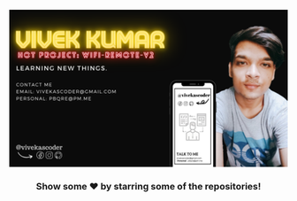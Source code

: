 ![gITHUB pOSTER](https://raw.githubusercontent.com/vivekascoder/vivekascoder/master/GITHUB%20POSTER.png)

<div align="center">

### Show some :heart: by starring some of the repositories!

</div>
